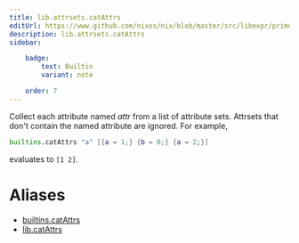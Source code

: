 ```yaml
---
title: lib.attrsets.catAttrs
editUrl: https://www.github.com/nixos/nix/blob/master/src/libexpr/primops.cc
description: lib.attrsets.catAttrs
sidebar:

    badge:
        text: Builtin
        variant: note

    order: 7
---
```


Collect each attribute named *attr* from a list of attribute
sets.  Attrsets that don't contain the named attribute are
ignored. For example,

```nix
builtins.catAttrs "a" [{a = 1;} {b = 0;} {a = 2;}]
```

evaluates to `[1 2]`.


# Aliases

- [builtins.catAttrs](/reference/builtinscatAttrs)
- [lib.catAttrs](/reference/libcatAttrs)


